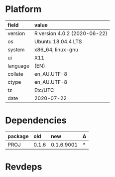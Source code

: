 # Platform

|field    |value                        |
|:--------|:----------------------------|
|version  |R version 4.0.2 (2020-06-22) |
|os       |Ubuntu 18.04.4 LTS           |
|system   |x86_64, linux-gnu            |
|ui       |X11                          |
|language |(EN)                         |
|collate  |en_AU.UTF-8                  |
|ctype    |en_AU.UTF-8                  |
|tz       |Etc/UTC                      |
|date     |2020-07-22                   |

# Dependencies

|package |old   |new        |Δ  |
|:-------|:-----|:----------|:--|
|PROJ    |0.1.6 |0.1.6.9001 |*  |

# Revdeps

